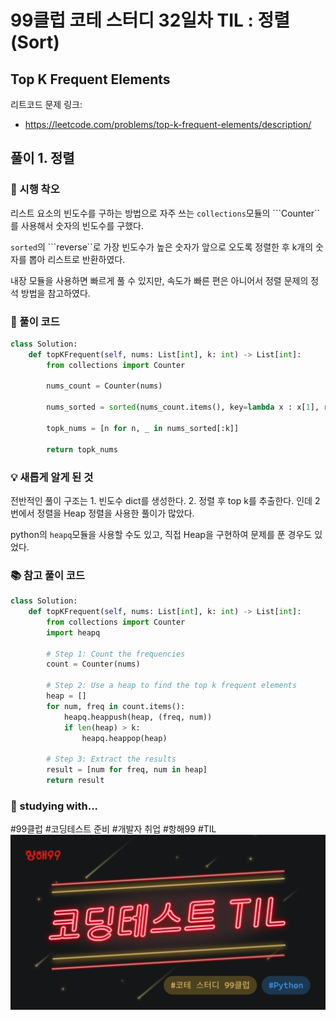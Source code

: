 # 99클럽 코테 스터디 32일차 TIL : 정렬(Sort)

## Top K Frequent Elements
리트코드 문제 링크:
- https://leetcode.com/problems/top-k-frequent-elements/description/


## 풀이 1. 정렬

### 🤔 시행 착오
리스트 요소의 빈도수를 구하는 방법으로 자주 쓰는 ```collections```모듈의 ```Counter``를 사용해서 숫자의 빈도수를 구했다.

```sorted```의 ```reverse``로 가장 빈도수가 높은 숫자가 앞으로 오도록 정렬한 후 k개의 숫자를 뽑아 리스트로 반환하였다.

내장 모듈을 사용하면 빠르게 풀 수 있지만, 속도가 빠른 편은 아니어서 정렬 문제의 정석 방법을 참고하였다.

### 🎉 풀이 코드
```python
class Solution:
    def topKFrequent(self, nums: List[int], k: int) -> List[int]:
        from collections import Counter

        nums_count = Counter(nums)

        nums_sorted = sorted(nums_count.items(), key=lambda x : x[1], reverse=True)

        topk_nums = [n for n, _ in nums_sorted[:k]]

        return topk_nums

```

### 💡 새롭게 알게 된 것
전반적인 풀이 구조는 1. 빈도수 dict를 생성한다. 2. 정렬 후 top k를 추출한다. 인데 2번에서 정렬을 Heap 정렬을 사용한 풀이가 많았다.

python의 ```heapq```모듈을 사용할 수도 있고, 직접 Heap을 구현하여 문제를 푼 경우도 있었다.

### 📚 참고 풀이 코드
```python
class Solution:
    def topKFrequent(self, nums: List[int], k: int) -> List[int]:
        from collections import Counter
        import heapq

        # Step 1: Count the frequencies
        count = Counter(nums)
        
        # Step 2: Use a heap to find the top k frequent elements
        heap = []
        for num, freq in count.items():
            heapq.heappush(heap, (freq, num))
            if len(heap) > k:
                heapq.heappop(heap)
        
        # Step 3: Extract the results
        result = [num for freq, num in heap]
        return result

```

### 🏃 studying with...
#99클럽 #코딩테스트 준비 #개발자 취업 #항해99 #TIL
![til_thumbnail](./img/thmb_python.png)